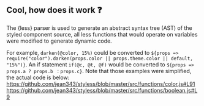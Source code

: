 ## Cool, how does it work :question:
The {less} parser is used to generate an abstract syntax tree (AST) of the styled component source, all less functions that would operate on variables were modified to generate dynamic code.

For example, `darken(@color, 15%)` could be converted to `${props => require("color").darken(props.color || props.theme.color || default, "15%")}`. An if statement `if(@c, @t, @f)` would be converted to `${props => props.a ? props.b ：props.c}`.
Note that those examples were simplified, the actual code is below:
https://github.com/jean343/styless/blob/master/src/functions/color.js#L91
https://github.com/jean343/styless/blob/master/src/functions/boolean.js#L9
